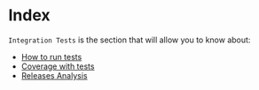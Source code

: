 # Index
`Integration Tests` is the section that will allow you to know about:
  * [How to run tests](https://github.com/wazuh/wazuh-qa/wiki/Parameters-guide)
  * [Coverage with tests](https://github.com/wazuh/wazuh-qa/wiki/Coverage-on-4.3)
  * [Releases Analysis](https://github.com/wazuh/wazuh-qa/wiki/Releases)


